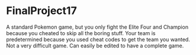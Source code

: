 # FinalProject17
A standard Pokemon game, but you only fight the Elite Four and Champion because you cheated to skip all the boring stuff. Your team is predetermined because you used cheat codes to get the team you wanted. Not a very difficult game. Can easily be edited to have a complete game.
